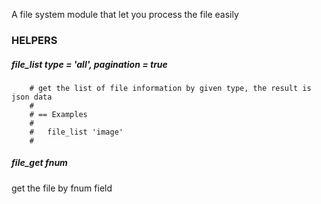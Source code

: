 A file system module that let you process the file easily


### HELPERS

##### file_list type = 'all', pagination = true
```
	# get the list of file information by given type, the result is json data
	#
	# == Examples
	#
	# 	file_list 'image'
	#
```

##### file_get fnum
get the file by fnum field

